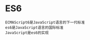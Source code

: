 ES6
========================================================
```
ECMAScript6是JavaScript语言的下一代标准
es6是JavaScript语言的国际标准
JavaScript是es6的实现

```